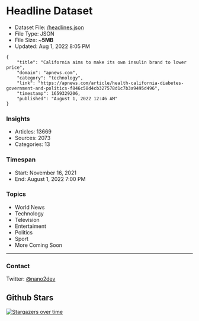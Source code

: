 # Headline Dataset

- Dataset File: [/headlines.json](https://raw.githubusercontent.com/fwd/news/master/headlines.json) 
- File Type: JSON
- File Size: ~**5MB**
- Updated: Aug 1, 2022 8:05 PM

```
{
    "title": "California aims to make its own insulin brand to lower price",
    "domain": "apnews.com",
    "category": "technology",
    "link": "https://apnews.com/article/health-california-diabetes-government-and-politics-f846c58d4cb327578d1c7b3a9495d496",
    "timestamp": 1659329206,
    "published": "August 1, 2022 12:46 AM"
}
```

### Insights

- Articles: 13669
- Sources: 2073
- Categories: 13

### Timespan

- Start: November 16, 2021
- End: August 1, 2022 7:00 PM

### Topics

- World News
- Technology
- Television
- Entertaiment
- Politics
- Sport
- More Coming Soon

---

### Contact 

Twitter: [@nano2dev](https://twitter.com/nano2dev)

## Github Stars

[![Stargazers over time](https://starchart.cc/fwd/news.svg)](https://starchart.cc/fwd/news)
	
